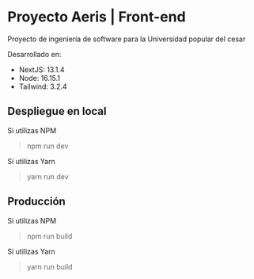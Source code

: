 # Proyecto Aeris | Front-end

Proyecto de ingeniería de software para la Universidad popular del cesar

Desarrollado en:

- NextJS: 13.1.4
- Node: 16.15.1
- Tailwind: 3.2.4

## Despliegue en local

Si utilizas NPM

> npm run dev

Si utilizas Yarn

> yarn run dev

## Producción

Si utilizas NPM

> npm run build

Si utilizas Yarn

> yarn run build
